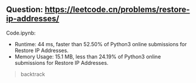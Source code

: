 ## Question: https://leetcode.cn/problems/restore-ip-addresses/

Code.ipynb:
* Runtime: 44 ms, faster than 52.50% of Python3 online submissions for Restore IP Addresses.
* Memory Usage: 15.1 MB, less than 24.19% of Python3 online submissions for Restore IP Addresses.
> backtrack